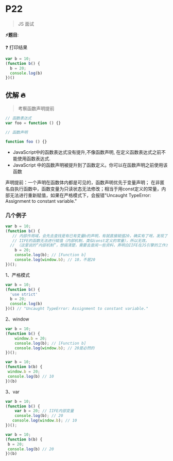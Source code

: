 # P22

> JS 面试

**⚡题目**:

❓ 打印结果

```js
var b = 10;
(function b() {
  b = 20;
  console.log(b)
})()
```

## 优解 🔥

> 考察函数声明提前

```js
// 函数表达式
var foo = function () {}

// 函数声明

function foo () {}
```

- JavaScript中的函数表达式没有提升,不像函数声明, 在定义函数表达式之前不能使用函数表达式.
- JavaScript 中的函数声明被提升到了函数定义。你可以在函数声明之前使用该函数

声明提前：一个声明在函数体内都是可见的，函数声明优先于变量声明；
在非匿名自执行函数中，函数变量为只读状态无法修改；相当于用const定义的常量，内部无法进行重新赋值，如果在严格模式下，会报错"Uncaught TypeError: Assignment to constant variable."

### 几个例子

```js
var b = 10;
(function b() {
   // 内部作用域，会先去查找是有已有变量b的声明，有就直接赋值20，确实有了呀。发现了具名函数 function b(){}，拿此b做赋值；
   // IIFE的函数无法进行赋值（内部机制，类似const定义的常量），所以无效。
  // （这里说的“内部机制”，想搞清楚，需要去查阅一些资料，弄明白IIFE在JS引擎的工作方式，堆栈存储IIFE的方式等）
    b = 20;
    console.log(b); // [Function b]
    console.log(window.b); // 10，不是20
})();
```

1、严格模式

```js
var b = 10;
(function b() {
  'use strict'
  b = 20;
  console.log(b)
})() // "Uncaught TypeError: Assignment to constant variable."
```

2、window

```js
var b = 10;
(function b() {
    window.b = 20;
    console.log(b); // [Function b]
    console.log(window.b); // 20是必然的
})();
```

```js
var b = 10;
(function b(b) {
 window.b = 20;
 console.log(b) // 10
})(b)
```

3、var

```js
var b = 10;
(function b() {
    var b = 20; // IIFE内部变量
    console.log(b); // 20
   console.log(window.b); // 10
})();
```

```js
var b = 10;
(function b(b) {
 b = 20;
 console.log(b) // 20
})(b)
```
